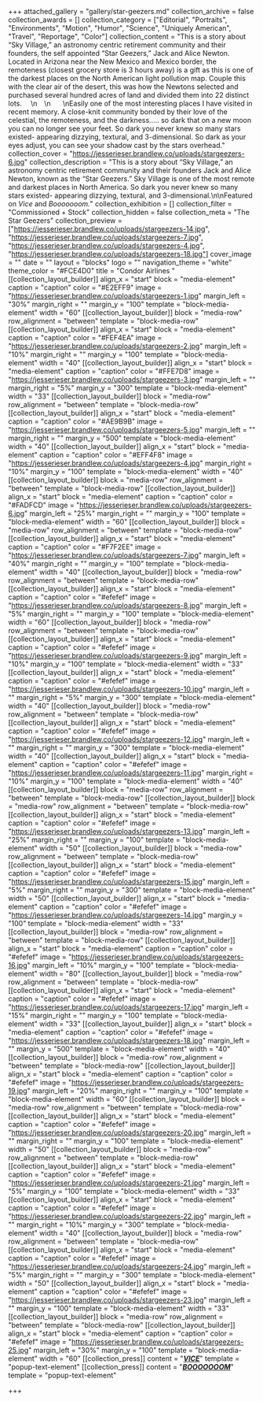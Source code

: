 +++
attached_gallery = "gallery/star-geezers.md"
collection_archive = false
collection_awards = []
collection_category = ["Editorial", "Portraits", "Environments", "Motion", "Humor", "Science", "Uniquely American", "Travel", "Reportage", "Color"]
collection_content = "This is a story about “Sky Village,” an astronomy centric retirement community and their founders, the self appointed “Star Geezers,” Jack and Alice Newton. Located in Arizona near the New Mexico and Mexico border, the remoteness (closest grocery store is 3 hours away) is a gift as this is one of the darkest places on the North American light pollution map. Couple this with the clear air of the desert, this was how the Newtons selected and purchased several hundred acres of land and divided them into 22 distinct lots. ⠀  \n⠀  \n⠀⠀  \nEasily one of the most interesting places I have visited in recent memory. A close-knit community bonded by their love of the celestial, the remoteness, and the darkness….. so dark that on a new moon you can no longer see your feet. So dark you never knew so many stars existed- appearing dizzying, textural, and 3-dimensional. So dark as your eyes adjust, you can see your shadow cast by the stars overhead."
collection_cover = "https://jesserieser.brandlew.co/uploads/stargeezers-6.jpg"
collection_description = "This is a story about “Sky Village,” an astronomy centric retirement community and their founders Jack and Alice Newton, known as the “Star Geezers.” Sky Village is one of the most remote and darkest places in North America. So dark you never knew so many stars existed- appearing dizzying, textural, and 3-dimensional.\n\nFeatured on _Vice_ and _Booooooom._"
collection_exhibition = []
collection_filter = "Commissioned + Stock"
collection_hidden = false
collection_meta = "The Star Geezers"
collection_preview = ["https://jesserieser.brandlew.co/uploads/stargeezers-14.jpg", "https://jesserieser.brandlew.co/uploads/stargeezers-7.jpg", "https://jesserieser.brandlew.co/uploads/stargeezers-4.jpg", "https://jesserieser.brandlew.co/uploads/stargeezers-18.jpg"]
cover_image = ""
date = ""
layout = "blocks"
logo = ""
navigation_theme = "white"
theme_color = "#FCE4D0"
title = "Condor Airlines "
[[collection_layout_builder]]
align_x = "start"
block = "media-element"
caption = "caption"
color = "#E2EFF9"
image = "https://jesserieser.brandlew.co/uploads/stargeezers-1.jpg"
margin_left = "30%"
margin_right = ""
margin_y = "100"
template = "block-media-element"
width = "60"
[[collection_layout_builder]]
block = "media-row"
row_alignment = "between"
template = "block-media-row"
[[collection_layout_builder]]
align_x = "start"
block = "media-element"
caption = "caption"
color = "#FEF4EA"
image = "https://jesserieser.brandlew.co/uploads/stargeezers-2.jpg"
margin_left = "10%"
margin_right = ""
margin_y = "100"
template = "block-media-element"
width = "40"
[[collection_layout_builder]]
align_x = "start"
block = "media-element"
caption = "caption"
color = "#FFE7D8"
image = "https://jesserieser.brandlew.co/uploads/stargeezers-3.jpg"
margin_left = ""
margin_right = "5%"
margin_y = "300"
template = "block-media-element"
width = "33"
[[collection_layout_builder]]
block = "media-row"
row_alignment = "between"
template = "block-media-row"
[[collection_layout_builder]]
align_x = "start"
block = "media-element"
caption = "caption"
color = "#AE9B9B"
image = "https://jesserieser.brandlew.co/uploads/stargeezers-5.jpg"
margin_left = ""
margin_right = ""
margin_y = "500"
template = "block-media-element"
width = "40"
[[collection_layout_builder]]
align_x = "start"
block = "media-element"
caption = "caption"
color = "#EFF4F8"
image = "https://jesserieser.brandlew.co/uploads/stargeezers-4.jpg"
margin_right = "10%"
margin_y = "100"
template = "block-media-element"
width = "40"
[[collection_layout_builder]]
block = "media-row"
row_alignment = "between"
template = "block-media-row"
[[collection_layout_builder]]
align_x = "start"
block = "media-element"
caption = "caption"
color = "#FADFCD"
image = "https://jesserieser.brandlew.co/uploads/stargeezers-6.jpg"
margin_left = "25%"
margin_right = ""
margin_y = "100"
template = "block-media-element"
width = "60"
[[collection_layout_builder]]
block = "media-row"
row_alignment = "between"
template = "block-media-row"
[[collection_layout_builder]]
align_x = "start"
block = "media-element"
caption = "caption"
color = "#F7F2EE"
image = "https://jesserieser.brandlew.co/uploads/stargeezers-7.jpg"
margin_left = "40%"
margin_right = ""
margin_y = "100"
template = "block-media-element"
width = "40"
[[collection_layout_builder]]
block = "media-row"
row_alignment = "between"
template = "block-media-row"
[[collection_layout_builder]]
align_x = "start"
block = "media-element"
caption = "caption"
color = "#efefef"
image = "https://jesserieser.brandlew.co/uploads/stargeezers-8.jpg"
margin_left = "5%"
margin_right = ""
margin_y = "100"
template = "block-media-element"
width = "60"
[[collection_layout_builder]]
block = "media-row"
row_alignment = "between"
template = "block-media-row"
[[collection_layout_builder]]
align_x = "start"
block = "media-element"
caption = "caption"
color = "#efefef"
image = "https://jesserieser.brandlew.co/uploads/stargeezers-9.jpg"
margin_left = "10%"
margin_y = "100"
template = "block-media-element"
width = "33"
[[collection_layout_builder]]
align_x = "start"
block = "media-element"
caption = "caption"
color = "#efefef"
image = "https://jesserieser.brandlew.co/uploads/stargeezers-10.jpg"
margin_left = ""
margin_right = "5%"
margin_y = "300"
template = "block-media-element"
width = "40"
[[collection_layout_builder]]
block = "media-row"
row_alignment = "between"
template = "block-media-row"
[[collection_layout_builder]]
align_x = "start"
block = "media-element"
caption = "caption"
color = "#efefef"
image = "https://jesserieser.brandlew.co/uploads/stargeezers-12.jpg"
margin_left = ""
margin_right = ""
margin_y = "300"
template = "block-media-element"
width = "40"
[[collection_layout_builder]]
align_x = "start"
block = "media-element"
caption = "caption"
color = "#efefef"
image = "https://jesserieser.brandlew.co/uploads/stargeezers-11.jpg"
margin_right = "10%"
margin_y = "100"
template = "block-media-element"
width = "40"
[[collection_layout_builder]]
block = "media-row"
row_alignment = "between"
template = "block-media-row"
[[collection_layout_builder]]
block = "media-row"
row_alignment = "between"
template = "block-media-row"
[[collection_layout_builder]]
align_x = "start"
block = "media-element"
caption = "caption"
color = "#efefef"
image = "https://jesserieser.brandlew.co/uploads/stargeezers-13.jpg"
margin_left = "25%"
margin_right = ""
margin_y = "100"
template = "block-media-element"
width = "50"
[[collection_layout_builder]]
block = "media-row"
row_alignment = "between"
template = "block-media-row"
[[collection_layout_builder]]
align_x = "start"
block = "media-element"
caption = "caption"
color = "#efefef"
image = "https://jesserieser.brandlew.co/uploads/stargeezers-15.jpg"
margin_left = "5%"
margin_right = ""
margin_y = "300"
template = "block-media-element"
width = "50"
[[collection_layout_builder]]
align_x = "start"
block = "media-element"
caption = "caption"
color = "#efefef"
image = "https://jesserieser.brandlew.co/uploads/stargeezers-14.jpg"
margin_y = "100"
template = "block-media-element"
width = "33"
[[collection_layout_builder]]
block = "media-row"
row_alignment = "between"
template = "block-media-row"
[[collection_layout_builder]]
align_x = "start"
block = "media-element"
caption = "caption"
color = "#efefef"
image = "https://jesserieser.brandlew.co/uploads/stargeezers-16.jpg"
margin_left = "10%"
margin_y = "100"
template = "block-media-element"
width = "80"
[[collection_layout_builder]]
block = "media-row"
row_alignment = "between"
template = "block-media-row"
[[collection_layout_builder]]
align_x = "start"
block = "media-element"
caption = "caption"
color = "#efefef"
image = "https://jesserieser.brandlew.co/uploads/stargeezers-17.jpg"
margin_left = "15%"
margin_right = ""
margin_y = "100"
template = "block-media-element"
width = "33"
[[collection_layout_builder]]
align_x = "start"
block = "media-element"
caption = "caption"
color = "#efefef"
image = "https://jesserieser.brandlew.co/uploads/stargeezers-18.jpg"
margin_left = ""
margin_y = "500"
template = "block-media-element"
width = "40"
[[collection_layout_builder]]
block = "media-row"
row_alignment = "between"
template = "block-media-row"
[[collection_layout_builder]]
align_x = "start"
block = "media-element"
caption = "caption"
color = "#efefef"
image = "https://jesserieser.brandlew.co/uploads/stargeezers-19.jpg"
margin_left = "20%"
margin_right = ""
margin_y = "100"
template = "block-media-element"
width = "60"
[[collection_layout_builder]]
block = "media-row"
row_alignment = "between"
template = "block-media-row"
[[collection_layout_builder]]
align_x = "start"
block = "media-element"
caption = "caption"
color = "#efefef"
image = "https://jesserieser.brandlew.co/uploads/stargeezers-20.jpg"
margin_left = ""
margin_right = ""
margin_y = "100"
template = "block-media-element"
width = "50"
[[collection_layout_builder]]
block = "media-row"
row_alignment = "between"
template = "block-media-row"
[[collection_layout_builder]]
align_x = "start"
block = "media-element"
caption = "caption"
color = "#efefef"
image = "https://jesserieser.brandlew.co/uploads/stargeezers-21.jpg"
margin_left = "5%"
margin_y = "100"
template = "block-media-element"
width = "33"
[[collection_layout_builder]]
align_x = "start"
block = "media-element"
caption = "caption"
color = "#efefef"
image = "https://jesserieser.brandlew.co/uploads/stargeezers-22.jpg"
margin_left = ""
margin_right = "10%"
margin_y = "300"
template = "block-media-element"
width = "40"
[[collection_layout_builder]]
block = "media-row"
row_alignment = "between"
template = "block-media-row"
[[collection_layout_builder]]
align_x = "start"
block = "media-element"
caption = "caption"
color = "#efefef"
image = "https://jesserieser.brandlew.co/uploads/stargeezers-24.jpg"
margin_left = "5%"
margin_right = ""
margin_y = "300"
template = "block-media-element"
width = "50"
[[collection_layout_builder]]
align_x = "start"
block = "media-element"
caption = "caption"
color = "#efefef"
image = "https://jesserieser.brandlew.co/uploads/stargeezers-23.jpg"
margin_left = ""
margin_y = "100"
template = "block-media-element"
width = "33"
[[collection_layout_builder]]
block = "media-row"
row_alignment = "between"
template = "block-media-row"
[[collection_layout_builder]]
align_x = "start"
block = "media-element"
caption = "caption"
color = "#efefef"
image = "https://jesserieser.brandlew.co/uploads/stargeezers-25.jpg"
margin_left = "30%"
margin_y = "100"
template = "block-media-element"
width = "60"
[[collection_press]]
content = "[**_VICE_**](https://www.vice.com/en_us/article/wjv3m5/50-stellar-photos-of-outer-space)"
template = "popup-text-element"
[[collection_press]]
content = "[**_BOOOOOOOM_**](https://www.booooooom.com/2020/02/11/the-star-stargeezers-by-photographer-jesse-rieser/)"
template = "popup-text-element"

+++
